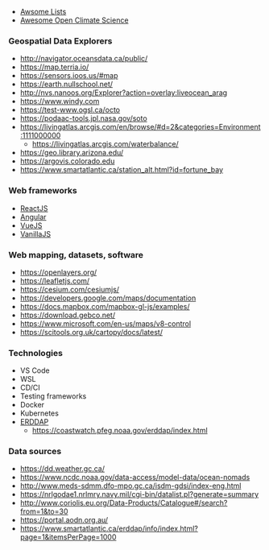 - [Awsome Lists](https://github.com/topics/awesome)
- [Awesome Open Climate Science](https://github.com/pangeo-data/awesome-open-climate-science)

### Geospatial Data Explorers
- http://navigator.oceansdata.ca/public/
- https://map.terria.io/
- https://sensors.ioos.us/#map
- https://earth.nullschool.net/
- http://nvs.nanoos.org/Explorer?action=overlay:liveocean_arag
- https://www.windy.com
- https://test-www.ogsl.ca/octo
- https://podaac-tools.jpl.nasa.gov/soto
- https://livingatlas.arcgis.com/en/browse/#d=2&categories=Environment:1111000000
  - https://livingatlas.arcgis.com/waterbalance/
- https://geo.library.arizona.edu/
- https://argovis.colorado.edu
- https://www.smartatlantic.ca/station_alt.html?id=fortune_bay

### Web frameworks
- [ReactJS](https://reactjs.org/)
- [Angular](https://angular.io/)
- [VueJS](https://vuejs.org/v2/guide/)
- [VanillaJS](http://vanilla-js.com/)

### Web mapping, datasets, software
- https://openlayers.org/
- https://leafletjs.com/
- https://cesium.com/cesiumjs/
- https://developers.google.com/maps/documentation
- https://docs.mapbox.com/mapbox-gl-js/examples/
- https://download.gebco.net/
- https://www.microsoft.com/en-us/maps/v8-control
- https://scitools.org.uk/cartopy/docs/latest/

### Technologies
- VS Code
- WSL
- CD/CI
- Testing frameworks
- Docker
- Kubernetes
- [ERDDAP](https://coastwatch.pfeg.noaa.gov/erddap/index.html)
  - https://coastwatch.pfeg.noaa.gov/erddap/index.html

### Data sources
- https://dd.weather.gc.ca/
- https://www.ncdc.noaa.gov/data-access/model-data/ocean-nomads
- http://www.meds-sdmm.dfo-mpo.gc.ca/isdm-gdsi/index-eng.html
- https://nrlgodae1.nrlmry.navy.mil/cgi-bin/datalist.pl?generate=summary
- http://www.coriolis.eu.org/Data-Products/Catalogue#/search?from=1&to=30
- https://portal.aodn.org.au/
- https://www.smartatlantic.ca/erddap/info/index.html?page=1&itemsPerPage=1000

